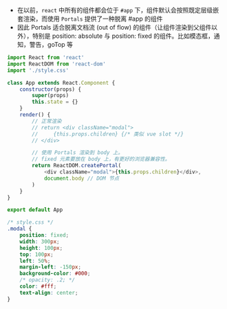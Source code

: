 - 在以前，`react` 中所有的组件都会位于 `#app` 下，组件默认会按照既定层级嵌套渲染，而使用 `Portals` 提供了一种脱离 #app 的组件
- 因此 Portals 适合脱离文档流 (out of flow) 的组件（让组件渲染到父组件以外），特别是 position: absolute 与 position: fixed 的组件。比如模态框，通知，警告，goTop 等

```js
import React from 'react'
import ReactDOM from 'react-dom'
import './style.css'

class App extends React.Component {
    constructor(props) {
        super(props)
        this.state = {}
    }
    render() {
        // 正常渲染
        // return <div className="modal">
        //     {this.props.children} {/* 类似 vue slot */}
        // </div>

        // 使用 Portals 渲染到 body 上。
        // fixed 元素要放在 body 上，有更好的浏览器兼容性。
        return ReactDOM.createPortal(
            <div className="modal">{this.props.children}</div>,
            document.body // DOM 节点
        )
    }
}

export default App
```

```css
/* style.css */
.modal {
    position: fixed;
    width: 300px;
    height: 100px;
    top: 100px;
    left: 50%;
    margin-left: -150px;
    background-color: #000;
    /* opacity: .2; */
    color: #fff;
    text-align: center;
}
```